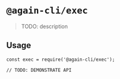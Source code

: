 # `@again-cli/exec`

> TODO: description

## Usage

```
const exec = require('@again-cli/exec');

// TODO: DEMONSTRATE API
```
